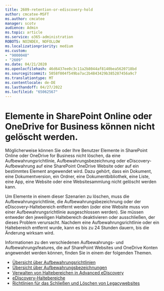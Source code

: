 ```yaml
---
title: 2609-retention-or-ediscovery-hold
author: cmcatee-MSFT
ms.author: cmcatee
manager: scotv
audience: Admin
ms.topic: article
ms.service: o365-administration
ROBOTS: NOINDEX, NOFOLLOW
ms.localizationpriority: medium
ms.custom:
- "9000048"
- "2609"
ms.date: 04/21/2020
ms.openlocfilehash: 46d6437ee0c3c11a2b8044af8140bea5620718bd
ms.sourcegitcommit: 5058f004f549ba7ac2b4843429b385287456a9c7
ms.translationtype: MT
ms.contentlocale: de-DE
ms.lasthandoff: 04/27/2022
ms.locfileid: "65062567"
---
```

# <a name="unable-to-delete-items-in-sharepoint-online-or-onedrive-for-business"></a>Elemente in SharePoint Online oder OneDrive for Business können nicht gelöscht werden.

Möglicherweise können Sie oder Ihre Benutzer Elemente in SharePoint Online oder OneDrive for Business nicht löschen, da eine Aufbewahrungsrichtlinie, Aufbewahrungsbezeichnung oder eDiscovery-Aufbewahrung auf eine SharePoint OneDrive Website oder auf ein bestimmtes Element angewendet wird. Dazu gehört, dass ein Dokument, eine Dokumentversion, ein Ordner, eine Dokumentbibliothek, eine Liste, eine App, eine Website oder eine Websitesammlung nicht gelöscht werden kann. 

Um Elemente in einem dieser Szenarien zu löschen, muss die Aufbewahrungsrichtlinie, die Aufbewahrungsbezeichnung oder der eDiscovery-Haltebereich entfernt werden (oder eine Website muss von einer Aufbewahrungsrichtlinie ausgeschlossen werden). Sie müssen entweder den jeweiligen Haltebereich deaktivieren oder ausschließen, der dieses Problem verursacht. Nachdem eine Aufbewahrungsrichtlinie oder ein Haltebereich entfernt wurde, kann es bis zu 24 Stunden dauern, bis die Änderung wirksam wird. 

Informationen zu den verschiedenen Aufbewahrungs- und Aufbewahrungsfeatures, die auf SharePoint Websites und OneDrive Konten angewendet werden können, finden Sie in einem der folgenden Themen.

- [Übersicht über Aufbewahrungsrichtlinien](https://docs.microsoft.com/microsoft-365/compliance/retention-policies)
- [Übersicht über Aufbewahrungsbezeichnungen](https://docs.microsoft.com/microsoft-365/compliance/labels)
- [Verwalten von Haltebereichen in Advanced eDiscovery](https://docs.microsoft.com/microsoft-365/compliance/managing-holds)
- [eDiscovery-Haltebereiche](https://docs.microsoft.com/microsoft-365/compliance/ediscovery-cases#step-4-place-content-locations-on-hold)
- [Richtlinien für das Schließen und Löschen von Legacywebsites](https://support.office.com/article/Use-policies-for-site-closure-and-deletion-A8280D82-27FD-48C5-9ADF-8A5431208BA5)